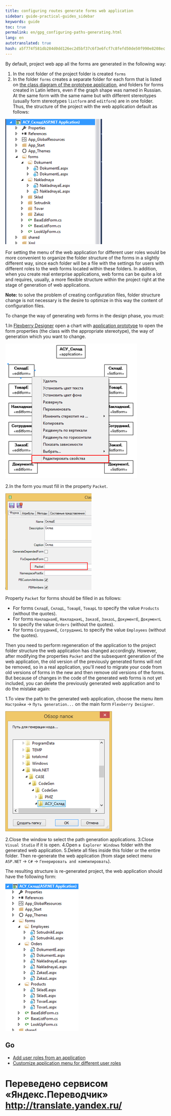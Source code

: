 ```yaml
--- 
title: configuring routes generate forms web application 
sidebar: guide-practical-guides_sidebar 
keywords: guide 
toc: true 
permalink: en/gpg_configuring-paths-generating.html 
lang: en 
autotranslated: true 
hash: a5f774f581db284d0dd126ec2d5bf37c6f3e6fcf7c8fefd50de50f990e8208ec 
--- 
```


By default, project web app all the forms are generated in the following way: 

1. In the root folder of the project folder is created `forms` 
2. In the folder `forms` creates a separate folder for each form that is listed on [the class diagram of the prototype application](gpg_prototype-creating.html), and folders for forms created in Latin letters, even if the graph shape was named in Russian. At the same form with the same name but with different stereotypes (usually form stereotypes `listform` and `editform`) are in one folder. 
Thus, the structure of the project with the web application default as follows: 

![](/images/pages/guides/flexberry-aspnet/project-structure.png) 

For setting the menu of the web application for different user roles would be more convenient to organize the folder structure of the forms in a slightly different way, since each folder will be a file with the settings for users with different roles to the web forms located within these folders. 
In addition, when you create real enterprise applications, web forms can be quite a lot and requires, usually, a more flexible structure within the project right at the stage of generation of web applications. 

__Note:__ to solve the problem of creating configuration files, folder structure change is not necessary is the desire to optimize in this way the content of configuration files. 

To change the way of generating web forms in the design phase, you must: 

1.In [Flexberry Designer](fd_landing_page.html) open a chart with [application prototype](gpg_prototype-creating.html) to open the form properties (the class with the appropriate stereotype), the way of generation which you want to change. 

![](/images/pages/guides/flexberry-aspnet/prototype-change.png) 

2.In the form you must fill in the property `Packet`. 

![](/images/pages/guides/flexberry-aspnet/packet.png) 

Property `Packet` for forms should be filled in as follows: 

* For forms `СкладE`, `СкладL`, `ТоварE`, `ТоварL` to specify the value `Products` (without the quotes). 
* For forms `НакладнаяE`, `НакладнаяL`, `ЗаказE`, `ЗаказL`, `ДокументE`, `ДокументL` to specify the value `Orders` (without the quotes). 
* For forms `СотрудникE`, `СотрудникL` to specify the value `Employees` (without the quotes). 

Then you need to perform regeneration of the application to the project folder structure the web application has changed accordingly.
However, after modifying the properties `Packet` and the subsequent generation of the web application, the old version of the previously generated forms will not be removed, so in a real application, you'll need to migrate your code from old versions of forms in the new and then remove old versions of the forms. But because of changes in the code of the generated web forms is not yet included, you can delete the previously generated web application and to do the mistake again: 

1.To view the path to the generated web application, choose the menu item `Настройки` -> `Путь generation...` on the main form `Flexberry Designer`. 

![](/images/pages/guides/flexberry-aspnet/paths-generating.png) 

2.Close the window to select the path generation applications. 
3.Close `Visual Studio` if it is open. 
4.Open `в Explorer Windows` folder with the generated web application. 
5.Delete all files inside this folder or the entire folder. 
Then re-generate the web application (from stage select menu `ASP.NET` -> `C#` -> `Генерировать and компилировать`). 

The resulting structure is re-generated project, the web application should have the following form: 

![](/images/pages/guides/flexberry-aspnet/project-structure-new.png) 

## Go 

* <i class="fa fa-arrow-left" aria-hidden="true"></i> [Add user roles from an application](gpg_adding-user-roles.html) 
* [Customize application menu for different user roles](gpg_customize-application-menu.html) <i class="fa fa-arrow-right" aria-hidden="true"></i> 



 # Переведено сервисом «Яндекс.Переводчик» http://translate.yandex.ru/
